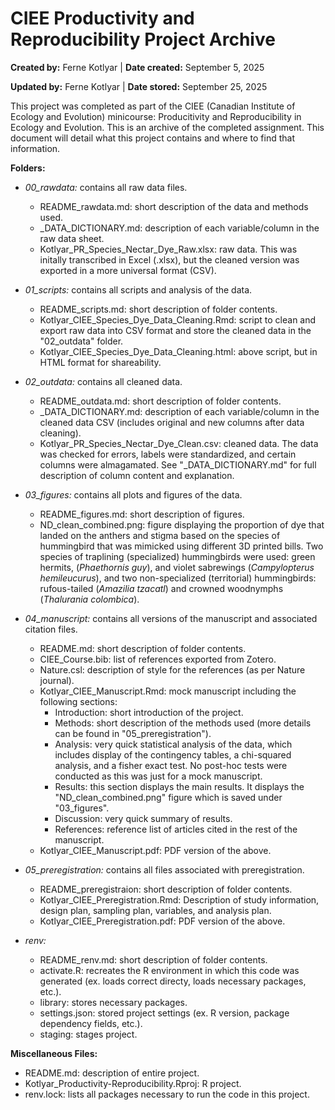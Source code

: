 # CIEE Productivity and Reproducibility Project Archive

**Created by:** Ferne Kotlyar \| **Date created:** September 5, 2025

**Updated by:** Ferne Kotlyar \| **Date stored:** September 25, 2025

This project was completed as part of the CIEE (Canadian Institute of Ecology and Evolution) minicourse: Producitivity and Reproducibility in Ecology and Evolution. This is an archive of the completed assignment. This document will detail what this project contains and where to find that information.

**Folders:**

-   *00_rawdata:* contains all raw data files.
    - README_rawdata.md: short description of the data and methods used.
    - _DATA_DICTIONARY.md: description of each variable/column in the raw data sheet.
    - Kotlyar_PR_Species_Nectar_Dye_Raw.xlsx: raw data. This was initally transcribed in Excel (.xlsx), but the cleaned version was exported in a more universal format (CSV).

-   *01_scripts:* contains all scripts and analysis of the data.
    - README_scripts.md: short description of folder contents.
    - Kotlyar_CIEE_Species_Dye_Data_Cleaning.Rmd: script to clean and export raw data into CSV format and store the cleaned data in the "02_outdata" folder.
    - Kotlyar_CIEE_Species_Dye_Data_Cleaning.html: above script, but in HTML format for shareability.

-   *02_outdata:* contains all cleaned data.
    - README_outdata.md: short description of folder contents.
    - _DATA_DICTIONARY.md: description of each variable/column in the cleaned data CSV (includes original and new columns after data cleaning).
    - Kotlyar_PR_Species_Nectar_Dye_Clean.csv: cleaned data. The data was checked for errors, labels were standardized, and certain columns were almagamated. See "_DATA_DICTIONARY.md" for full description of column content and explanation.

-   *03_figures:* contains all plots and figures of the data.
    - README_figures.md: short description of figures.
    - ND_clean_combined.png: figure displaying the proportion of dye that landed on the anthers and stigma based on the species of hummingbird that was mimicked using different 3D printed bills. Two species of traplining (specialized) hummingbirds were used: green hermits, (*Phaethornis guy*), and violet sabrewings (*Campylopterus hemileucurus*), and two non-specialized (territorial) hummingbirds: rufous-tailed (*Amazilia tzacatl*) and crowned woodnymphs (*Thalurania colombica*).

-   *04_manuscript:* contains all versions of the manuscript and associated citation files.
    - README.md: short description of folder contents.
    - CIEE_Course.bib: list of references exported from Zotero.
    - Nature.csl: description of style for the references (as per Nature journal).
    - Kotlyar_CIEE_Manuscript.Rmd: mock manuscript including the following sections: 
        - Introduction: short introduction of the project.
        - Methods: short description of the methods used (more details can be found in "05_preregistration").
        - Analysis: very quick statistical analysis of the data, which includes display of the contingency tables, a chi-squared analysis, and a fisher exact test. No post-hoc tests were conducted as this was just for a mock manuscript.
        - Results: this section displays the main results. It displays the "ND_clean_combined.png" figure which is saved under "03_figures".
        - Discussion: very quick summary of results.
        - References: reference list of articles cited in the rest of the manuscript.
    - Kotlyar_CIEE_Manuscript.pdf: PDF version of the above.

-   *05_preregistration:* contains all files associated with preregistration.
    - README_preregistraion: short description of folder contents.
    - Kotlyar_CIEE_Preregistration.Rmd: Description of study information, design plan, sampling plan, variables, and analysis plan.
    - Kotlyar_CIEE_Preregistration.pdf: PDF version of the above.
    
-   *renv:* 
    - README_renv.md: short description of folder contents.
    - activate.R: recreates the R environment in which this code was generated (ex. loads correct directy, loads necessary packages, etc.).
    - library: stores necessary packages.
    - settings.json: stored project settings (ex. R version, package dependency fields, etc.).
    - staging: stages project.

**Miscellaneous Files:**

- README.md: description of entire project.
- Kotlyar_Productivity-Reproducibility.Rproj: R project.
- renv.lock: lists all packages necessary to run the code in this project.
